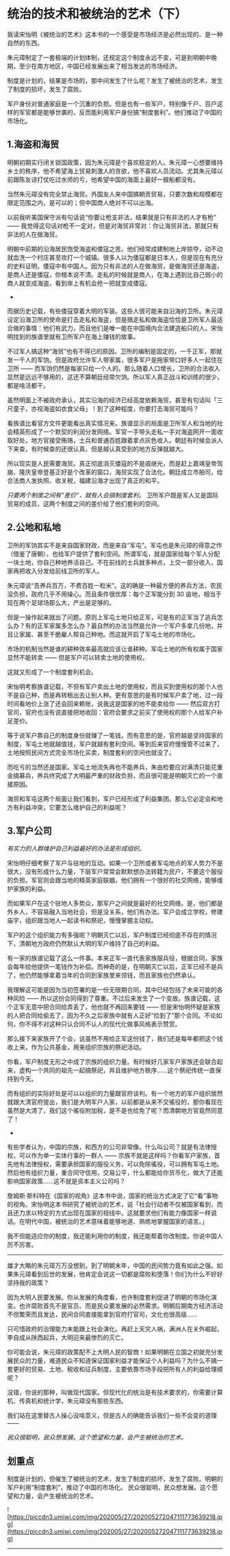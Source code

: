 # 统治的技术和被统治的艺术（下）

我读宋怡明《被统治的艺术》这本书的一个感受是市场经济是必然出现的、是一种自然的东西。

朱元璋制定了一套极端的计划体制，还规定这个制度永远不变，可是到明朝中晚期，至少在南方地区，中国已经发展出来了相当发达的市场经济。

制度是计划的，结果是市场的，那中间发生了什么呢？发生了被统治的艺术，发生了制度的损坏，发生了腐败。

军户身份对普通家庭是一个沉重的负担。但是也有一些军户，特别像千户、百户这样的军官都是能够世袭的，反而能利用军户身份搞“制度套利”。他们推动了中国的市场化。

## 1.海盗和海贸

明朝初期实行闭关锁国政策，因为朱元璋是个喜欢稳定的人。朱元璋一心想要维持乡土的秩序，他不希望海上贸易刺激人的贪欲，他不喜欢人员流动。尤其朱元璋以前跟陈友谅打仗吃过水师的亏，他希望中国的海面上最好一艘船都没有。

当然朱元璋没有完全禁止海贸。外国友人来中国搞朝贡贸易，只要次数和规模都在限定范围之内，是可以的；但中国商人绝对不可以出海。

以前我听美国保守派有句话说“你要让枪支非法，结果就是只有非法的人才有枪” —— 我觉得这句话对枪不一定对，但是对海贸非常对：你让海贸非法，那就只有非法的人在做海贸。

明朝中前期的沿海居民饱受海盗和倭寇之苦。他们经常成建制地上岸掠夺，动不动就血洗一个村庄甚至攻打一个城镇。很多人以为倭寇都是日本人，但是现在有充分的史料证明，倭寇中有中国人。因为只有非法的人在做海贸，是做海贸还是海盗，是商人还是倭寇，你根本说不清。走私的时候就是商人，在海上遇到比自己弱小的商人就变成海盗，看到岸上有机会抢一把就变成倭寇。

*

而据历史记载，有些倭寇穿着大明的军装。这些人很可能来自沿海的卫所。朱元璋设定沿海卫所的使命是打击走私和海盗，但是搞走私和做海盗恰恰是卫所军人最适合做的事情：他们有武力，而且他们是唯一能在中国境内合法建造船只的人。宋怡明找到的族谱里就有卫所军户在海上赚钱的故事。

不过军人搞这种“海贸”也有不得已的原因。卫所的编制是固定的，一千正军，那就发一千人的军饷。但是政府允许军人带家属，很多军户是拖家带口好多人一起住在卫所 —— 而军饷仍然是每家只给一个人的。那么随着人口增长，卫所的合法收入显然是远远不够用的，这还不算朝廷经常欠饷。所以军人真正战斗和训练的很少，都是啥活都干。

虽然明面上不被政府承认，其实沿海的经济已经高度依赖海贸，甚至有句话叫「三尺童子，亦视海盗如衣食父母」！到了这种程度，你要打击海贸可能吗？

看族谱比看官方文件更能看出真实情况来。族谱显示的局面是卫所军人和当地的社会精英形成了一个默契的利润分发网络。军官一手带头走私一手对海盗网开一面收取好处，地方官接受贿赂，士兵和普通百姓跟着拿点灰色收入。朝廷有时候会派人下来查，有时候查的还很认真，但是越认真受到的地方反弹就越大。

所以现实是人民需要海贸。真正彻底消灭倭寇的不是戚继光，而是赶上嘉靖皇帝驾崩、隆庆皇帝登基正好是个改革的窗口，海贸实现了合法化。朝廷成立市舶司，给合法商人发执照、收关税，福建沿海才出现了真正的和平。

 *只要两个制度之间有“差价”，就有人会搞制度套利。* 卫所军户既是军人又是国际贸易的成员，这两个制度之间的差价给了他们套利的空间。

## 2.公地和私地

卫所的军饷其实不是来自国家财政，而是来自“军屯”。军屯也是朱元璋的得意之作（借鉴了唐朝），也给军户提供了套利空间。所谓军屯，就是国家给每个军人分配一块土地，你自己种地养活自己。不在前线的士兵就多种点，上交一部分收入，国家再把收入分发给前线卫所的军人。

朱元璋说“吾养兵百万，不费百姓一粒米”。这的确是一种最方便的养兵方法，农民没负担，政府几乎不用操心。而且条件很优厚：每个正军能分到 30 亩地，相当于现在两个足球场那么大，产出是足够的。

但是一操作起来就出了问题。原则上军屯土地只给正军，可是有的正军当了逃兵怎么办？有的正军家属多怎么办？最自然的办法当然是允许一个军户多拿几份地，并且让家属、甚至干脆雇人帮自己种地。而这就开启了军屯土地的市场化。

市场的机制当然是谁的耕种效率最高就应该让谁耕种。军屯土地的所有权属于国家显然不能转卖 —— 但是军户可以转卖土地的使用权。

这就又形成了一个制度套利机会。

宋怡明考察族谱记载，不但有军户卖出土地的使用权，而且买到使用权的那个人也不是自己种，而是再转租出去让别人种。更有意思的是有时候军户卖了地，过一段时间看地价上涨了还会回来赖账，说我这是国家的地不能卖给你 —— 然后双方打官司，官府也没有说直接把地收回：官府会要求之前买了使用权的那个人给军户补足差价。

等于说军户靠自己的制度身份就赚了一笔钱。而有意思的是，官府越是坚持国家的制度，军屯土地就越值钱，军户就越有套利空间。等到后来官府慢慢管不过来了，土地按照民间方式完全市场化买卖，制度套利的空间也就没了。

而吃亏的当然还是国家。军屯土地流失再也不能养兵，朱由检要应对满清只能花重金搞募兵，养兵终究成了大明最严重的财政负担，而且很可能是明朝灭亡的一个直接原因。

海贸和军屯这两个局面让我们看到，军户已经形成了利益集团。那么它必定会和地方有利益冲突，它要怎么维护自己的利益呢？

## 3.军户公司

 *有实力的人群维护自己利益最好的办法是形成组织。*

宋怡明仔细考察了军户与驻地的互动。如果一个卫所或者军屯地点的军人势力不是很大，没有形成什么力量，下层军户常常会默默想办法转籍为民户，不要这个服役的负担。军官则会跟当地的精英家庭联姻，他们拥有一个很好的社交网络，能够维护家族的利益。

而如果军户在这个驻地人多势众，那军户之间就是最好的社交网络。是，他们都是外乡人，不容易融入当地社会，但是没关系，他们有办法。军户会成立学校，修建庙宇，组织跟当地人一起读书和祭祀，慢慢掌握主动权。

军户的这个组织能力有多强呢？明朝灭亡以后，军户制度已经彻底不存在的情况下，清朝地方政府仍然默认大明的军户维持了自己的利益。

有一家的族谱记载了这么一件事。本来正军一直代表家族服兵役，根据合同，家族会每年给他提供一笔钱作为补偿。而神奇的是，在明朝灭亡以后，正军已经不是兵了，他仍然能够拿着当年的合同到家族里来领钱，而且家族也仍然承认。

我理解这可能是因为当初签署的是一份无限期合同，其中已经包括了未来可能的各种风险 —— 所以这份合同得到了尊重。不过后来发生了一个变故。族谱记载，这个正军无意中把合同给弄丢了，他也就不再回来要钱 —— 但是宋怡明怀疑是家族的人把合同给偷去了，因为不久之后家族中就有人正好“捡到了”那个合同。不论如何，你不得不对这种只认合同不认人的现代化做事风格表示赞赏。

那么接下来家族开了个会，说虽然不用给正军这份钱了，我们还是每年都把这个钱收上来，作为公共基金，用来组织宗族的祭祀活动。

你看，军户制度无形之中成了宗族的组织力量。有时候好几家军户家族还会联合起来，虚构一个共同的祖先一起搞祭祀，并且维护地方秩序……这个祭祀传统一直保持到今天。

而有组织的实际好处是可以以组织的力量跟官府谈判。有一个地方的军户组织居然就跟大清官府提出，我们是大明军户人家，以前都是从来不交徭役的，那你看现在虽然是大清了，我们这个徭役附加税，是不是也给免了呢？而清朝地方官竟然同意了！

*

有些学者认为，中国的宗族，和西方的公司非常像。什么叫公司？就是有法律授权，可以作为单一实体行事的一群人 —— 宗族不就是这样吗？你看军户家族，首先他有法律授权，需要承担国家的服役义务，可以免除徭役，可以拥有军屯土地。然后他有组织力量，重合同守信用，交易公平，什么都能给你货币化，做大了还能影响国家政策……这不就是资本主义公司吗？

詹姆斯·斯科特在《国家的视角》这本书中说，国家的统治方式决定了它“看”事物的视角。宋怡明这本书研究了被统治的艺术，说「社会行动者不仅被国家看到，而且还力求以特定的方式出现在国家的视线中。这就要求他们有能力像国家一样说话。在明代中国，被统治的艺术意味着能够地道、熟练地掌握国家的语言。」

我不但能适应你的制度，我还能利用你的制度，我还能帮着你改制度。你说中国人厉不厉害。

***

雄才大略的朱元璋万万没想到，到了明朝末年，中国的民间势力竟有如此之强。如果朱元璋看到后世的发展，他肯定会说这一切都是腐败和堕落！你们为什么不好好坚持我的政策？

因为大明人民要发展。你从发展的角度看，也许制度套利促进了明朝的市场化演变。也许腐败首先不是官员、而是民众要发展的必然需求。明朝后期南方经济活动不但繁荣而且发达，民间合同直接能拿到官府打官司，文化也很高级……

只可惜政府的治理能力未能跟上社会演化。再赶上天灾人祸，满洲人在关外崛起，李自成从陕西起兵，大明迎来最惨烈的灭亡。

你可能会说，朱元璋的政策配不上大明人民的智商！如果明朝在立国之初就充分发展民众的力量，难道民众不知道保证国家利益才能保证个人利益吗？为什么不搞一套更好的贸易、土地、税收和征兵制度，主要依靠市场手段把所有人的利益给理顺呢？

没错，你说的那种，叫做现代国家。但现代化的统治是有技术要求的，你需要计算机、传真机和统计学，朱元璋没有那些东西。

我们站在这里替古人操心没啥意义，但是古人的确能告诉我们一些不会变的道理 ——

 *民众很聪明，民众想发展。这个愿望和力量，会产生被统治的艺术。*

## 划重点

制度是计划的，但催生了被统治的艺术，发生了制度的损坏，发生了腐败。明朝的军户利用“制度套利”，推动了中国的市场化。
民众很聪明，民众想发展。这个愿望和力量，会产生被统治的艺术。

![https://piccdn3.umiwi.com/img/202005/27/202005272047111773639218.jpg](https://piccdn3.umiwi.com/img/202005/27/202005272047111773639218.jpg)

---
